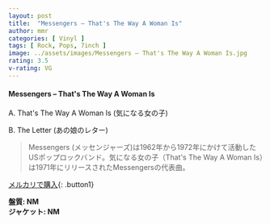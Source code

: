 ```yaml
---
layout: post
title:  "Messengers – That's The Way A Woman Is"
author: mmr
categories: [ Vinyl ]
tags: [ Rock, Pops, 7inch ]
image: ../assets/images/Messengers – That's The Way A Woman Is.jpg
rating: 3.5
v-rating: VG
---
```


#### Messengers – That's The Way A Woman Is

A. That's The Way A Woman Is (気になる女の子)

B. The Letter (あの娘のレター)

> Messengers (メッセンジャーズ)は1962年から1972年にかけて活動したUSポップロックバンド。気になる女の子（That's The Way A Woman Is）は1971年にリリースされたMessengersの代表曲。

[メルカリで購入](https://jp.mercari.com/item/m10066256629){: .button1}

<div class="mt-4 mb-4 d-flex align-items-center">
<strong class="mr-1">盤質: NM</strong>
</div>
<div class="mt-4 mb-4 d-flex align-items-center">
<strong class="mr-1">ジャケット: NM</strong>
</div>
